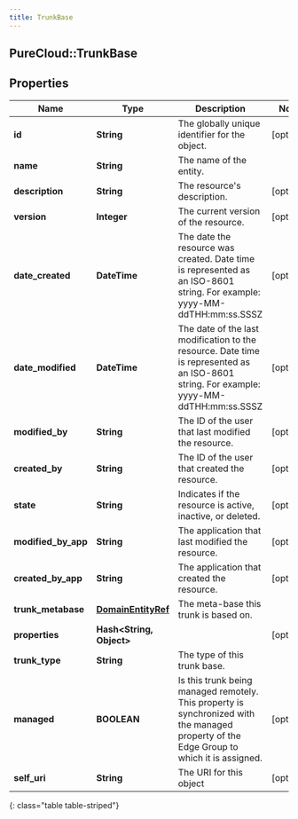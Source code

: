 ```yaml
---
title: TrunkBase
---
```

## PureCloud::TrunkBase

## Properties

|Name | Type | Description | Notes|
|------------ | ------------- | ------------- | -------------|
| **id** | **String** | The globally unique identifier for the object. | [optional] |
| **name** | **String** | The name of the entity. | |
| **description** | **String** | The resource&#39;s description. | [optional] |
| **version** | **Integer** | The current version of the resource. | [optional] |
| **date_created** | **DateTime** | The date the resource was created. Date time is represented as an ISO-8601 string. For example: yyyy-MM-ddTHH:mm:ss.SSSZ | [optional] |
| **date_modified** | **DateTime** | The date of the last modification to the resource. Date time is represented as an ISO-8601 string. For example: yyyy-MM-ddTHH:mm:ss.SSSZ | [optional] |
| **modified_by** | **String** | The ID of the user that last modified the resource. | [optional] |
| **created_by** | **String** | The ID of the user that created the resource. | [optional] |
| **state** | **String** | Indicates if the resource is active, inactive, or deleted. | [optional] |
| **modified_by_app** | **String** | The application that last modified the resource. | [optional] |
| **created_by_app** | **String** | The application that created the resource. | [optional] |
| **trunk_metabase** | [**DomainEntityRef**](DomainEntityRef.html) | The meta-base this trunk is based on. | |
| **properties** | **Hash&lt;String, Object&gt;** |  | [optional] |
| **trunk_type** | **String** | The type of this trunk base. | |
| **managed** | **BOOLEAN** | Is this trunk being managed remotely. This property is synchronized with the managed property of the Edge Group to which it is assigned. | [optional] |
| **self_uri** | **String** | The URI for this object | [optional] |
{: class="table table-striped"}



